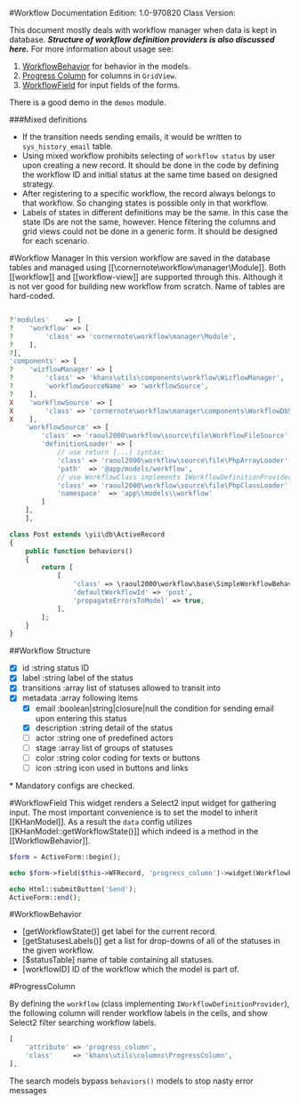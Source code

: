 #Workflow
Documentation Edition: 1.0-970820
Class Version: 


This document mostly deals with workflow manager when data is kept in database.
*__Structure of workflow definition providers is also discussed here.__*
For more information about usage see:
1. [WorkflowBehavior](behaviors-workflow-behavior.md) for behavior in the models.
1. [Progress Column](workflow.md#ProgressColumn) for columns in `GridView`.
1. [WorkflowField](widgets-workflow-field.md) for input fields of the forms.

There is a good demo in the `demos` module.

###Mixed definitions
+    If the transition needs sending emails, it would be written to `sys_history_email` table.
+    Using mixed workflow prohibits selecting of `workflow status` by user upon creating a new record.
    It should be done in the code by defining the workflow ID and initial status at the same time based on designed strategy.
+    After registering to a specific workflow, the record always belongs to that workflow.
    So changing states is possible only in that workflow.
+    Labels of states in different definitions may be the same. In this case the state IDs are not the same, however.
    Hence filtering the columns and grid views could not be done in a generic form. It should be designed for each scenario.


#Workflow Manager
In this version workflow are saved in the database tables and managed using [[\cornernote\workflow\manager\Module]].
Both [[workflow]] and [[workflow-view]] are supported through this.
Although it is not ver good for building new workflow from scratch. 
Name of tables are hard-coded.

```php

?'modules'    => [
?    'workflow' => [
?        'class' => 'cornernote\workflow\manager\Module',
?    ],
?],
'components' => [
?    'wizflowManager' => [
?        'class' => 'khans\utils\components\workflow\WizflowManager',
?        'workflowSourceName' => 'workflowSource',
?    ],
X    'workflowSource' => [
X        'class' => 'cornernote\workflow\manager\components\WorkflowDbSource',
X    ],
    'workflowSource' => [
        'class' => 'raoul2000\workflow\source\file\WorkflowFileSource',
        'definitionLoader' => [
            // use return [...] syntax:
            'class' => 'raoul2000\workflow\source\file\PhpArrayLoader',
            'path'  => '@app/models/workflow',
            // use WorkflowClass implements IWorkflowDefinitionProvider syntax:
            'class' => 'raoul2000\workflow\source\file\PhpClassLoader',
            'namespace'  => 'app\\models\\workflow'
        ]
    ],
    ],
```

```php
class Post extends \yii\db\ActiveRecord
{
    public function behaviors()
    {
        return [
            [
                'class' => \raoul2000\workflow\base\SimpleWorkflowBehavior::className(),
                'defaultWorkflowId' => 'post',
                'propagateErrorsToModel' => true,
            ],
        ];
    }
}
```

##Workflow Structure
- [x] id :string status ID
- [x] label :string label of the status
- [x] transitions :array list of statuses allowed to transit into
- [x] metadata :array following items
   + [x] email :boolean|string|closure|null the condition for sending email upon entering this status
   + [x] description :string detail of the status
   + [ ] actor :string one of predefined actors
   + [ ] stage :array list of groups of statuses
   + [ ] color :string color coding for texts or buttons
   + [ ] icon :string icon used in buttons and links
   
\* Mandatory configs are checked. 

#WorkflowField
This widget renders a Select2 input widget for gathering input. 
The most important convenience is to set the model to inherit [[KHanModel]].
 As a result the `data` config utilizes [[KHanModel::getWorkflowState()]] which indeed is a method in the [[WorkflowBehavior]].

```php
$form = ActiveForm::begin();

echo $form->field($this->WFRecord, 'progress_column')->widget(WorkflowField::class, []);

echo Html::submitButton('Send');
ActiveForm::end();
```

#WorkflowBehavior

+ [getWorkflowState()] get label for the current record.
+ [getStatusesLabels()] get a list for drop-downs of all of the statuses in the given workflow.
+ [$statusTable] name of table containing all statuses. 
+ [workflowID] ID of the workflow which the model is part of.


#ProgressColumn

By defining the `workflow` (class implementing `IWorkflowDefinitionProvider`),
the following column will render workflow labels in the cells, 
and show Select2 filter searching workflow labels. 

```php
[
    'attribute' => 'progress_column',
    'class'     => 'khans\utils\columns\ProgressColumn',
],
```

The search models bypass `behaviors()` models to stop nasty error messages